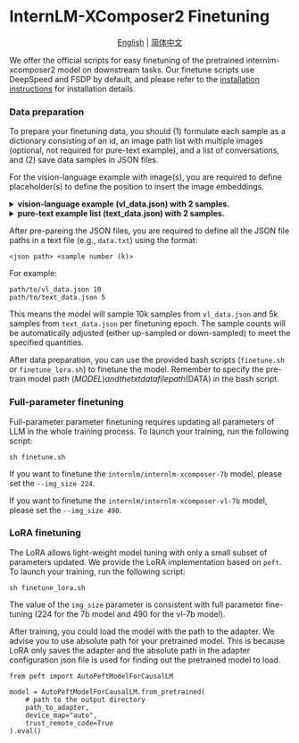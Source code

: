 # InternLM-XComposer2 Finetuning

<div align="center">

[English](README.md) | [简体中文](README_zh-CN.md)

</div>

We offer the official scripts for easy finetuning of the pretrained internlm-xcomposer2 model on downstream tasks. Our finetune scripts use DeepSpeed and FSDP by default, and please refer to the [installation instructions](../docs/install.md) for installation details.

### Data preparation

To prepare your finetuning data, you should (1) formulate each sample as a dictionary consisting of an id, an image path list with multiple images (optional, not required for pure-text example), and a list of conversations, and (2) save data samples in JSON files.

For the vision-language example with image(s), you are required to define placeholder(s) <ImageHere> to define the position to insert the image embeddings.

<details>
  <summary>
    <b>vision-language example (vl_data.json) with 2 samples.</b>
  </summary>

```
  [
    {
      "id": "0",
      "image": ['path/to/image_0.jpg', 'path/to/image_1.jpg']
      "conversations": [
        {
          "from": "user",
          "value": "<ImageHere> <ImageHere>图中是什么"
        },
        {
          "from": "assistant",
          "value": "这张图中包含了......"
        }
      ]
    },
    {
      "id": "1",
      "image": ['path/to/image_1.jpg']
      "conversations": [
        {
          "from": "user",
          "value": "<ImageHere> what is the color of the dog"
        },
        {
          "from": "assistant",
          "value": "it is ...."
        }
      ]
    }
  ]
```

</details>

<details>
  <summary>
    <b>pure-text example list (text_data.json) with 2 samples.</b>
  </summary>

```
  [
    {
      "id": "0",
      "conversations": [
        {
          "from": "user",
          "value": "你好"
        },
        {
          "from": "assistant",
          "value": "你好，我是浦语·灵笔，一个支持图文创作的多模态大模型。"
        }
      ]
    },
    {
      "id": "1",
      "conversations": [
        {
          "from": "user",
          "value": "Tell me something about Albert Einstein."
        },
        {
          "from": "assistant",
          "value": "Albert Einstein was a German-born theoretical physicist who developed .... "
        }
      ]
    }
  ]
```

</details>

After pre-pareing the JSON files, you are required to define all the JSON file paths in a text file (e.g., `data.txt`) using the format:

```
<json path> <sample number (k)>
```

For example:

```
path/to/vl_data.json 10
path/to/text_data.json 5
```

This means the model will sample 10k samples from `vl_data.json` and 5k samples from `text_data.json` per finetuning epoch. The sample counts will be automatically adjusted (either up-sampled or down-sampled) to meet the specified quantities.

After data preparation, you can use the provided bash scripts (`finetune.sh` or `finetune_lora.sh`) to finetune the model. Remember to specify the pre-train model path ($MODEL) and the txt data file path ($DATA) in the bash script.

### Full-parameter finetuning

Full-parameter parameter finetuning requires updating all parameters of LLM in the whole training process. To launch your training, run the following script:

```
sh finetune.sh
```

If you want to finetune the `internlm/internlm-xcomposer-7b` model, please set the `--img_size 224`.

If you want to finetune the `internlm/internlm-xcomposer-vl-7b` model, please set the `--img_size 490`.

### LoRA finetuning

The LoRA allows light-weight model tuning with only a small subset of parameters updated. We provide the LoRA implementation based on `peft`. To launch your training, run the following script:

```
sh finetune_lora.sh
```

The value of the `img_size` parameter is consistent with full parameter fine-tuning (224 for the 7b model and 490 for the vl-7b model).

After training, you could load the model with the path to the adapter. We advise you to use absolute path for your pretrained model. This is because LoRA only saves the adapter and the absolute path in the adapter configuration json file is used for finding out the pretrained model to load.

```
from peft import AutoPeftModelForCausalLM

model = AutoPeftModelForCausalLM.from_pretrained(
    # path to the output directory
    path_to_adapter,
    device_map="auto",
    trust_remote_code=True
).eval()
```

